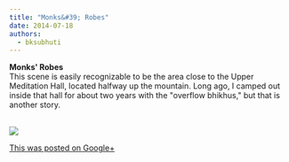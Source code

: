 ```yaml
---
title: "Monks&#39; Robes"
date: 2014-07-18
authors: 
  - bksubhuti
---
```


**Monks' Robes**  
This scene is easily recognizable to be the area close to the Upper Meditation Hall, located halfway up the mountain. Long ago, I camped out inside that hall for about two years with the "overflow bhikhus," but that is another story.  
﻿

![](https://lh3.googleusercontent.com/-b3y93ils56o/U8htfetd8MI/AAAAAAAAJ5Y/RBAmRoxhoHM/w506-h750/14%2B-%2B1)

[This was posted on Google+](https://plus.google.com/+BhikkhuSubhuti/posts/cF7vzWdezcq)